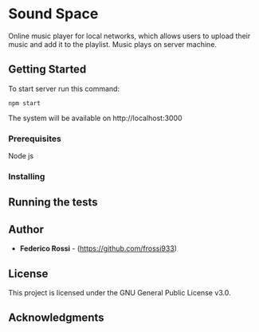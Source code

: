 # Sound Space

Online music player for local networks, which allows users to upload their music and add it to the playlist. Music plays on server machine.

## Getting Started

To start server run this command:

```
npm start
```

The system will be available on http://localhost:3000

### Prerequisites

Node js

### Installing


## Running the tests

## Author

* **Federico Rossi** - (https://github.com/frossi933)

## License

This project is licensed under the GNU General Public License v3.0.

## Acknowledgments
